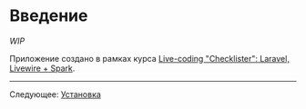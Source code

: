 # Введение

*WIP*

Приложение создано в рамках курса [Live-coding "Checklister": Laravel, Livewire + Spark](https://laraveldaily.teachable.com/p/creating-laravel-checklister).

---

Следующее: [Установка](../02-setup/README.md)

